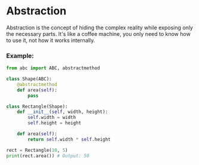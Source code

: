 # Abstraction

Abstraction is the concept of hiding the complex reality while exposing only the necessary parts. It's like a coffee machine, you only need to know how to use it, not how it works internally.

### Example:
```python
from abc import ABC, abstractmethod

class Shape(ABC):
    @abstractmethod
    def area(self):
        pass

class Rectangle(Shape):
    def __init__(self, width, height):
        self.width = width
        self.height = height

    def area(self):
        return self.width * self.height

rect = Rectangle(10, 5)
print(rect.area()) # Output: 50
```
